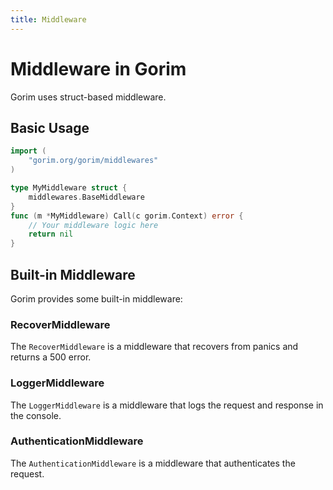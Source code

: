 ```yaml
---
title: Middleware
---
```


# Middleware in Gorim

Gorim uses struct-based middleware.

## Basic Usage

```go
import (
	"gorim.org/gorim/middlewares"
)

type MyMiddleware struct {
    middlewares.BaseMiddleware
}
func (m *MyMiddleware) Call(c gorim.Context) error {
    // Your middleware logic here
    return nil
}
```

## Built-in Middleware

Gorim provides some built-in middleware:

### RecoverMiddleware

The `RecoverMiddleware` is a middleware that recovers from panics and returns a 500 error.

### LoggerMiddleware

The `LoggerMiddleware` is a middleware that logs the request and response in the console.

### AuthenticationMiddleware

The `AuthenticationMiddleware` is a middleware that authenticates the request.